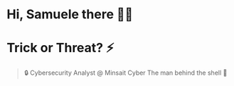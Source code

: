 # Hi, Samuele there 👋🏻

# Trick or Threat? ⚡️
> 🔒 Cybersecurity Analyst @ Minsait Cyber 
The man behind the shell 👾

 


 



